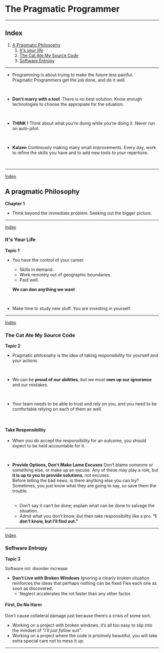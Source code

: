 # The Pragmatic Programmer

---

## Index

1. [A Pragmatic Philosophy](#a-pragmatic-philosophy)
   1. [It's your life](#its-your-life)
   1. [The Cat Ate My Source Code](#the-cat-ate-my-source-code)
   1. [Software Entropy](#software-entropy)

---

- Programming is about trying to make the future less painful.
  <br>
  Pragmatic Programmers get the job done, and do it well.

<br>

- **Don't marry with a tool**.
  There is no best solution.
  Know enough technologies to choose the appropiate for the situation.

<br>

- **THINK !**
  Think about what you’re doing while you’re doing it.
  Never run on auto-pilot.

<br>

- **Kaizen**
  Continously making many small improvements.
  Every day, work to refine the skills you have and to add new tools to your repertoire.

<br>

---

[Index](#index)

## A pragmatic Philosophy

**Chapter 1**

- Think beyond the immediate problem.
  Seeking out the bigger picture.

---

[Index](#index)

### It's Your Life

**Topic 1**

- You have the control of your career.

  - Skills in demand.
  - Work remotely out of geographic boundaries.
  - Paid well.

  **We can don anything we want**

<br>

- Make time to study new stuff.
  You are investing in yourself.

---

[Index](#index)

### The Cat Ate My Source Code

**Topic 2**

- Pragmatic philosophy is the idea of taking responsibility for yourself and your actions

<br>

- We can be **proud of our abilities**, but we must **own up our ignorance** and our mistakes.

<br>

- Your team needs to be able to trust and rely on you, and you need to be comfortable relying on each of them as well.

<br>

#### Take Responsibility

- When you do accept the responsibility for an outcome, you should expect to be held accountable for it.

<br>

- **Provide Options, Don't Make Lame Excuses**
  Don’t blame someone or something else, or make up an excuse.
  Any of these may play a role, but **it is up to you to provide solutions**, not excuses.
  <br>
  Before telling the bad news, is there anything else you can try?
  Sometimes, you just know what they are going to say, so save them the trouble.

    <br>

  - Don’t say it can’t be done; explain what can be done to salvage the situation.
    <br>
  - Admit what you don’t know, but then take responsibility like a pro.
    **“I don’t know,
    but I’ll find out.”**

---

[Index](#index)

### Software Entropy

**Topic 3**

Software rot: disorder increase

- **Don't Live with Broken Windows**
  Ignoring a clearly broken situation reinforces the ideas that perhaps nothing can be fixed
  Fiex each one as soon as discovered.
  - Neglect accelerates the rot faster than any other factor.

#### First, Do No Harm

Don’t cause collateral damage just because there’s a crisis of some sort.

- Working on a project with broken windows, it’s all too easy to slip into the mindset of _"I'll just follow suit”_.
- Working on a project where the code is pristinely beautiful, you will take extra special care not to mess it up.

---
